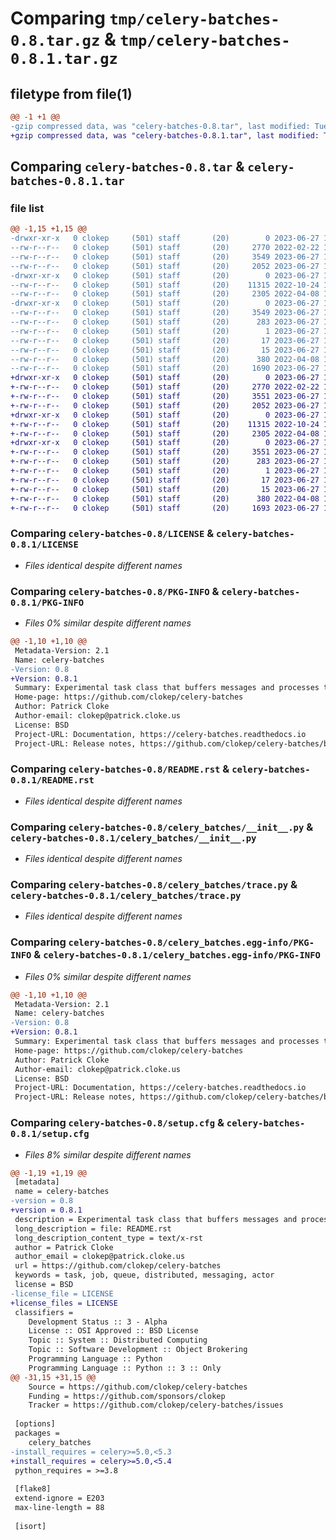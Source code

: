 # Comparing `tmp/celery-batches-0.8.tar.gz` & `tmp/celery-batches-0.8.1.tar.gz`

## filetype from file(1)

```diff
@@ -1 +1 @@
-gzip compressed data, was "celery-batches-0.8.tar", last modified: Tue Jun 27 14:30:30 2023, max compression
+gzip compressed data, was "celery-batches-0.8.1.tar", last modified: Tue Jun 27 17:03:05 2023, max compression
```

## Comparing `celery-batches-0.8.tar` & `celery-batches-0.8.1.tar`

### file list

```diff
@@ -1,15 +1,15 @@
-drwxr-xr-x   0 clokep     (501) staff       (20)        0 2023-06-27 14:30:30.788544 celery-batches-0.8/
--rw-r--r--   0 clokep     (501) staff       (20)     2770 2022-02-22 19:08:16.000000 celery-batches-0.8/LICENSE
--rw-r--r--   0 clokep     (501) staff       (20)     3549 2023-06-27 14:30:30.788704 celery-batches-0.8/PKG-INFO
--rw-r--r--   0 clokep     (501) staff       (20)     2052 2023-06-27 14:29:38.000000 celery-batches-0.8/README.rst
-drwxr-xr-x   0 clokep     (501) staff       (20)        0 2023-06-27 14:30:30.785794 celery-batches-0.8/celery_batches/
--rw-r--r--   0 clokep     (501) staff       (20)    11315 2022-10-24 19:42:02.000000 celery-batches-0.8/celery_batches/__init__.py
--rw-r--r--   0 clokep     (501) staff       (20)     2305 2022-04-08 19:20:36.000000 celery-batches-0.8/celery_batches/trace.py
-drwxr-xr-x   0 clokep     (501) staff       (20)        0 2023-06-27 14:30:30.788245 celery-batches-0.8/celery_batches.egg-info/
--rw-r--r--   0 clokep     (501) staff       (20)     3549 2023-06-27 14:30:30.000000 celery-batches-0.8/celery_batches.egg-info/PKG-INFO
--rw-r--r--   0 clokep     (501) staff       (20)      283 2023-06-27 14:30:30.000000 celery-batches-0.8/celery_batches.egg-info/SOURCES.txt
--rw-r--r--   0 clokep     (501) staff       (20)        1 2023-06-27 14:30:30.000000 celery-batches-0.8/celery_batches.egg-info/dependency_links.txt
--rw-r--r--   0 clokep     (501) staff       (20)       17 2023-06-27 14:30:30.000000 celery-batches-0.8/celery_batches.egg-info/requires.txt
--rw-r--r--   0 clokep     (501) staff       (20)       15 2023-06-27 14:30:30.000000 celery-batches-0.8/celery_batches.egg-info/top_level.txt
--rw-r--r--   0 clokep     (501) staff       (20)      380 2022-04-08 19:20:36.000000 celery-batches-0.8/pyproject.toml
--rw-r--r--   0 clokep     (501) staff       (20)     1690 2023-06-27 14:30:30.789468 celery-batches-0.8/setup.cfg
+drwxr-xr-x   0 clokep     (501) staff       (20)        0 2023-06-27 17:03:05.505196 celery-batches-0.8.1/
+-rw-r--r--   0 clokep     (501) staff       (20)     2770 2022-02-22 19:08:16.000000 celery-batches-0.8.1/LICENSE
+-rw-r--r--   0 clokep     (501) staff       (20)     3551 2023-06-27 17:03:05.505320 celery-batches-0.8.1/PKG-INFO
+-rw-r--r--   0 clokep     (501) staff       (20)     2052 2023-06-27 14:29:38.000000 celery-batches-0.8.1/README.rst
+drwxr-xr-x   0 clokep     (501) staff       (20)        0 2023-06-27 17:03:05.503229 celery-batches-0.8.1/celery_batches/
+-rw-r--r--   0 clokep     (501) staff       (20)    11315 2022-10-24 19:42:02.000000 celery-batches-0.8.1/celery_batches/__init__.py
+-rw-r--r--   0 clokep     (501) staff       (20)     2305 2022-04-08 19:20:36.000000 celery-batches-0.8.1/celery_batches/trace.py
+drwxr-xr-x   0 clokep     (501) staff       (20)        0 2023-06-27 17:03:05.504970 celery-batches-0.8.1/celery_batches.egg-info/
+-rw-r--r--   0 clokep     (501) staff       (20)     3551 2023-06-27 17:03:05.000000 celery-batches-0.8.1/celery_batches.egg-info/PKG-INFO
+-rw-r--r--   0 clokep     (501) staff       (20)      283 2023-06-27 17:03:05.000000 celery-batches-0.8.1/celery_batches.egg-info/SOURCES.txt
+-rw-r--r--   0 clokep     (501) staff       (20)        1 2023-06-27 17:03:05.000000 celery-batches-0.8.1/celery_batches.egg-info/dependency_links.txt
+-rw-r--r--   0 clokep     (501) staff       (20)       17 2023-06-27 17:03:05.000000 celery-batches-0.8.1/celery_batches.egg-info/requires.txt
+-rw-r--r--   0 clokep     (501) staff       (20)       15 2023-06-27 17:03:05.000000 celery-batches-0.8.1/celery_batches.egg-info/top_level.txt
+-rw-r--r--   0 clokep     (501) staff       (20)      380 2022-04-08 19:20:36.000000 celery-batches-0.8.1/pyproject.toml
+-rw-r--r--   0 clokep     (501) staff       (20)     1693 2023-06-27 17:03:05.505897 celery-batches-0.8.1/setup.cfg
```

### Comparing `celery-batches-0.8/LICENSE` & `celery-batches-0.8.1/LICENSE`

 * *Files identical despite different names*

### Comparing `celery-batches-0.8/PKG-INFO` & `celery-batches-0.8.1/PKG-INFO`

 * *Files 0% similar despite different names*

```diff
@@ -1,10 +1,10 @@
 Metadata-Version: 2.1
 Name: celery-batches
-Version: 0.8
+Version: 0.8.1
 Summary: Experimental task class that buffers messages and processes them as a list.
 Home-page: https://github.com/clokep/celery-batches
 Author: Patrick Cloke
 Author-email: clokep@patrick.cloke.us
 License: BSD
 Project-URL: Documentation, https://celery-batches.readthedocs.io
 Project-URL: Release notes, https://github.com/clokep/celery-batches/blob/main/CHANGELOG.rst
```

### Comparing `celery-batches-0.8/README.rst` & `celery-batches-0.8.1/README.rst`

 * *Files identical despite different names*

### Comparing `celery-batches-0.8/celery_batches/__init__.py` & `celery-batches-0.8.1/celery_batches/__init__.py`

 * *Files identical despite different names*

### Comparing `celery-batches-0.8/celery_batches/trace.py` & `celery-batches-0.8.1/celery_batches/trace.py`

 * *Files identical despite different names*

### Comparing `celery-batches-0.8/celery_batches.egg-info/PKG-INFO` & `celery-batches-0.8.1/celery_batches.egg-info/PKG-INFO`

 * *Files 0% similar despite different names*

```diff
@@ -1,10 +1,10 @@
 Metadata-Version: 2.1
 Name: celery-batches
-Version: 0.8
+Version: 0.8.1
 Summary: Experimental task class that buffers messages and processes them as a list.
 Home-page: https://github.com/clokep/celery-batches
 Author: Patrick Cloke
 Author-email: clokep@patrick.cloke.us
 License: BSD
 Project-URL: Documentation, https://celery-batches.readthedocs.io
 Project-URL: Release notes, https://github.com/clokep/celery-batches/blob/main/CHANGELOG.rst
```

### Comparing `celery-batches-0.8/setup.cfg` & `celery-batches-0.8.1/setup.cfg`

 * *Files 8% similar despite different names*

```diff
@@ -1,19 +1,19 @@
 [metadata]
 name = celery-batches
-version = 0.8
+version = 0.8.1
 description = Experimental task class that buffers messages and processes them as a list.
 long_description = file: README.rst
 long_description_content_type = text/x-rst
 author = Patrick Cloke
 author_email = clokep@patrick.cloke.us
 url = https://github.com/clokep/celery-batches
 keywords = task, job, queue, distributed, messaging, actor
 license = BSD
-license_file = LICENSE
+license_files = LICENSE
 classifiers = 
 	Development Status :: 3 - Alpha
 	License :: OSI Approved :: BSD License
 	Topic :: System :: Distributed Computing
 	Topic :: Software Development :: Object Brokering
 	Programming Language :: Python
 	Programming Language :: Python :: 3 :: Only
@@ -31,15 +31,15 @@
 	Source = https://github.com/clokep/celery-batches
 	Funding = https://github.com/sponsors/clokep
 	Tracker = https://github.com/clokep/celery-batches/issues
 
 [options]
 packages = 
 	celery_batches
-install_requires = celery>=5.0,<5.3
+install_requires = celery>=5.0,<5.4
 python_requires = >=3.8
 
 [flake8]
 extend-ignore = E203
 max-line-length = 88
 
 [isort]
```

